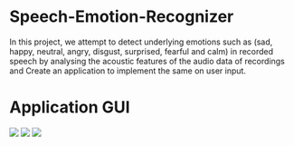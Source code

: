 # Speech-Emotion-Recognizer
In this project, we attempt to detect underlying emotions such as 
(sad, happy, neutral, angry, disgust, surprised, fearful and calm) in recorded speech by analysing the acoustic features 
of the audio data of recordings and 
Create an application to implement the same on user input.

# Application GUI

<img src="https://user-images.githubusercontent.com/53293156/145163572-1d701a7e-2158-4166-97a3-45e5c33d9ea7.png">
<img src="https://user-images.githubusercontent.com/53293156/145163667-e77456eb-24b3-450f-9584-569573d6bfc0.png">
<img src="https://user-images.githubusercontent.com/53293156/145163707-b4efe14a-3700-4feb-8c1a-2b151fe44808.png">


